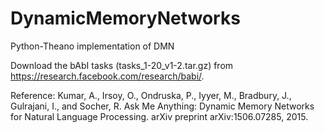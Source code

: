 # DynamicMemoryNetworks
Python-Theano implementation of DMN

Download the bAbI tasks (tasks_1-20_v1-2.tar.gz) from https://research.facebook.com/research/babi/.

Reference: Kumar, A., Irsoy, O., Ondruska, P., Iyyer, M., Bradbury, J., Gulrajani, I., and Socher, R. Ask Me Anything: Dynamic Memory Networks for Natural Language Processing. arXiv preprint arXiv:1506.07285, 2015.
